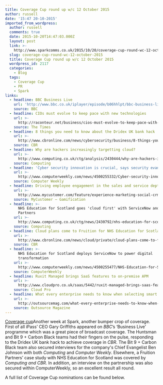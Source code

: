```yaml
---
title: Coverage Cup round up w/c 12 October 2015
author: russell
date: '15:47 20-10-2015'
imported_from_wordpress:
  author: russell
  comments: true
  date: 2015-10-20T14:47:03.000Z
  layout: post
  link: >-
    http://www.sparkcomms.co.uk/2015/10/20/coverage-cup-round-wc-12-october-2015/
  slug: coverage-cup-round-wc-12-october-2015
  title: Coverage Cup round up w/c 12 October 2015
  wordpress_id: 2117
  categories:
    - Blog
  tags:
    - Coverage Cup
    - PR
    - Spark
links:
  - headline: BBC Business Live
    url: 'http://www.bbc.co.uk/iplayer/episode/b06hhlpt/bbc-business-live-12102015'
    source: BBC
  - headline: CIOs must evolve to keep pace with new technologies
    url: >-
      http://raconteur.net/business/cios-must-evolve-to-keep-pace-with-new-technologies
    source: The Times
  - headline: 8 things you need to know about the Dridex UK bank hack
    url: >-
      http://www.cbronline.com/news/cybersecurity/business/8-things-you-have-to-know-about-the-dridex-uk-bank-hack-4693435
    source: CBR
  - headline: Why are hackers increasingly targetting cloud?
    url: >-
      http://www.computing.co.uk/ctg/analysis/2430444/why-are-hackers-increasingly-targeting-cloud
    source: Computing
  - headline: 'Cyber security innovation is crucial, says security evangelist'
    url: >-
      http://www.computerweekly.com/news/4500255332/Cyber-security-innovation-is-crucial-says-security-evangelist
    source: Computer Weekly
  - headline: Driving employee engagement in the sales and service depts
    url: >-
      http://www.mycustomer.com/feature/experience-marketing-social-crm/gamification-driving-employee-engagement-sales-and-service
    source: MyCustomer – Gamification
  - headline: >-
      NHS Education for Scotland goes 'cloud first' with ServiceNow and Fruition
      Partners
    url: >-
      http://www.computing.co.uk/ctg/news/2430792/nhs-education-for-scotland-goes-cloud-first-with-servicenow-and-fruition-partners
    source: Computing
  - headline: Cloud plans come to Fruition for NHS Education for Scotland
    url: >-
      http://www.cbronline.com/news/cloud/private/cloud-plans-come-to-fruition-for-nhs-education-for-scotland-4695331
    source: CBR
  - headline: >-
      NHS Education for Scotland deploys ServiceNow to power digital
      transformation
    url: >-
      http://www.computerweekly.com/news/4500255477/NHS-Education-for-Scotland-deploys-ServiceNow-to-power-digital-transformation
    source: ComputerWeekly
  - headline: Ruxit Managed brings SaaS features to on-premise APM
    url: >-
      http://www.cloudpro.co.uk/saas/5442/ruxit-managed-brings-saas-features-to-on-premise-apm
    source: Cloud Pro
  - headline: What every enterprise needs to know when selecting smart partners
    url: >-
      http://outsourcemag.com/what-every-enterprise-needs-to-know-when-selecting-smart-partners/
    source: Outsource Magazine
---
```

[Coverage cup](Coverage-cup-167x300.jpg)Another week at Spark, another bumper crop of coverage. First of all iPass’ CEO Gary Griffiths appeared on _BBC_’s ‘Business Live’ programme which was a great piece of broadcast coverage. The Huntsman and Bit 9 + Carbon Black teams had their fingers on the pulse, responding to the Dridex UK bank hack to achieve coverage in _CBR_. The Bit 9 + Carbon Black team also secured interviews for the company's Chief Evangelist Ben Johnson with both _Computing_ and _Computer Weekly_. Elsewhere, a Fruition Partners’ case study with NHS Education for Scotland was covered by _Computing and CBR_. In addition, an interview on the partnership was also secured within ComputerWeekly, so an excellent result all round.

A full list of Coverage Cup nominations can be found below.
